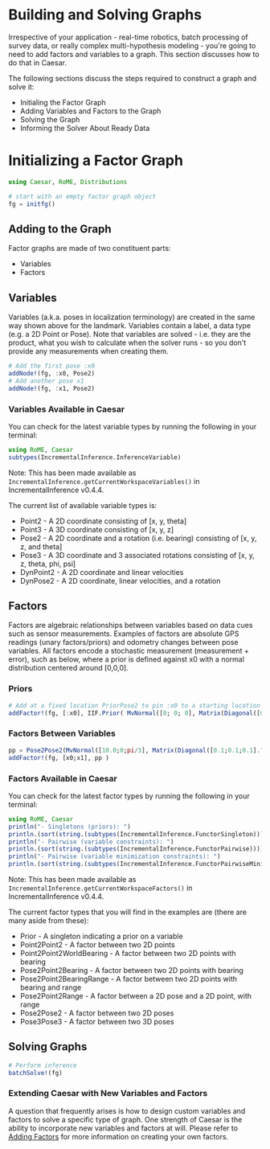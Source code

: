 # Building and Solving Graphs
Irrespective of your application - real-time robotics, batch processing of survey data, or really complex multi-hypothesis modeling - you're going to need to add factors and variables to a graph. This section discusses how to do that in Caesar.

The following sections discuss the steps required to construct a graph and solve it:
* Initialing the Factor Graph
* Adding Variables and Factors to the Graph
* Solving the Graph
* Informing the Solver About Ready Data

# Initializing a Factor Graph

```julia
using Caesar, RoME, Distributions

# start with an empty factor graph object
fg = initfg()
```

## Adding to the Graph
Factor graphs are made of two constituent parts:
* Variables
* Factors

## Variables
Variables (a.k.a. poses in localization terminology) are created in the same way  shown above for the landmark. Variables contain a label, a data type (e.g. a 2D Point or Pose). Note that variables are solved - i.e. they are the product, what you wish to calculate when the solver runs - so you don't provide any measurements when creating them.

```julia
# Add the first pose :x0
addNode!(fg, :x0, Pose2)
# Add another pose x1
addNode!(fg, :x1, Pose2)
```

### Variables Available in Caesar
You can check for the latest variable types by running the following in your terminal:

```julia
using RoME, Caesar
subtypes(IncrementalInference.InferenceVariable)
```

Note: This has been made available as `IncrementalInference.getCurrentWorkspaceVariables()` in IncrementalInference v0.4.4.

The current list of available variable types is:
* Point2 - A 2D coordinate consisting of [x, y, theta]
* Point3 - A 3D coordinate consisting of [x, y, z]
* Pose2 - A 2D coordinate and a rotation (i.e. bearing) consisting of [x, y, z, and theta]
* Pose3 - A 3D coordinate and 3 associated rotations consisting of [x, y, z, theta, phi, psi]
* DynPoint2 - A 2D coordinate and linear velocities
* DynPose2 - A 2D coordinate, linear velocities, and a rotation

## Factors
Factors are algebraic relationships between variables based on data cues such as sensor measurements. Examples of factors are absolute GPS readings (unary factors/priors) and odometry changes between pose variables. All factors encode a stochastic measurement (measurement + error), such as below, where a prior is defined against x0 with a normal distribution centered around [0,0,0]. 

### Priors
```julia
# Add at a fixed location PriorPose2 to pin :x0 to a starting location (10,10, pi/4)
addFactor!(fg, [:x0], IIF.Prior( MvNormal([0; 0; 0], Matrix(Diagonal([0.1;0.1;0.05].^2)) )))
```

### Factors Between Variables

```julia
pp = Pose2Pose2(MvNormal([10.0;0;pi/3], Matrix(Diagonal([0.1;0.1;0.1].^2))))
addFactor!(fg, [x0;x1], pp )

```

### Factors Available in Caesar
You can check for the latest factor types by running the following in your terminal:

```julia
using RoME, Caesar
println("- Singletons (priors): ")
println.(sort(string.(subtypes(IncrementalInference.FunctorSingleton))));
println("- Pairwise (variable constraints): ")
println.(sort(string.(subtypes(IncrementalInference.FunctorPairwise))));
println("- Pairwise (variable minimization constraints): ")
println.(sort(string.(subtypes(IncrementalInference.FunctorPairwiseMinimize))));
```

Note: This has been made available as `IncrementalInference.getCurrentWorkspaceFactors()` in IncrementalInference v0.4.4.

The current factor types that you will find in the examples are (there are many aside from these):

* Prior - A singleton indicating a prior on a variable
* Point2Point2 - A factor between two 2D points
* Point2Point2WorldBearing - A factor between two 2D points with bearing
* Pose2Point2Bearing - A factor between two 2D points with bearing
* Pose2Point2BearingRange - A factor between two 2D points with bearing and range
* Pose2Point2Range - A factor between a 2D pose and a 2D point, with range
* Pose2Pose2 - A factor between two 2D poses
* Pose3Pose3 - A factor between two 3D poses

## Solving Graphs

```julia
# Perform inference
batchSolve!(fg)
```

### Extending Caesar with New Variables and Factors
A question that frequently arises is how to design custom variables and factors to solve a specific type of graph. One strength of Caesar is the ability to incorporate new variables and factors at will. Please refer to [Adding Factors](adding_factors.md) for more information on creating your own factors.
